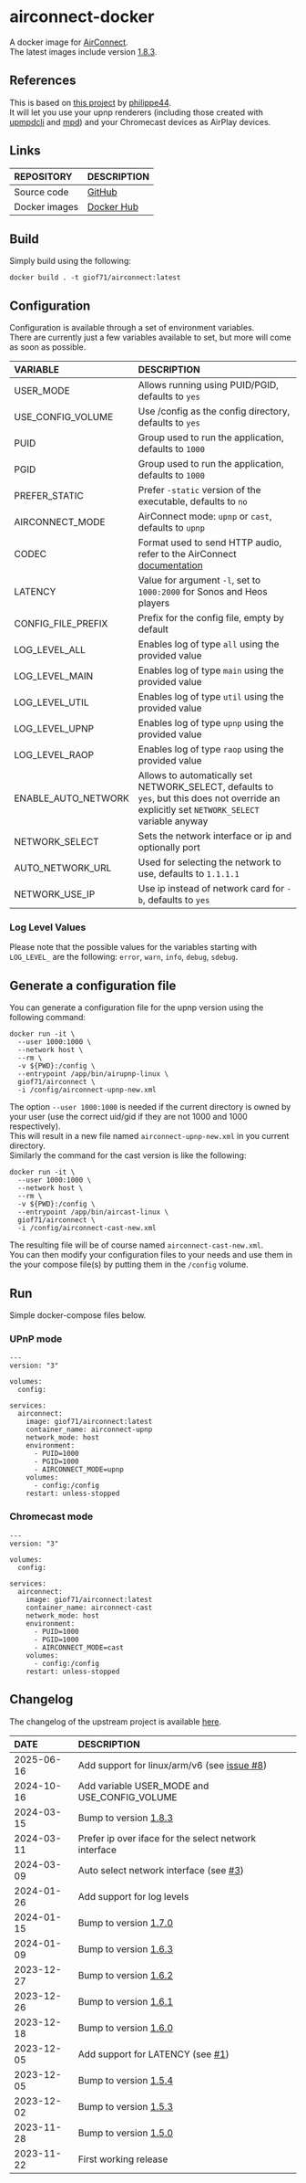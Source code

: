 # airconnect-docker

A docker image for [AirConnect](https://github.com/philippe44/AirConnect).  
The latest images include version [1.8.3](https://github.com/philippe44/AirConnect/releases/tag/1.8.3).  

## References

This is based on [this project](https://github.com/philippe44/AirConnect) by [philippe44](https://github.com/philippe44).  
It will let you use your upnp renderers (including those created with [upmpdcli](https://github.com/GioF71/upmpdcli-docker) and [mpd](https://github.com/giof71/mpd-alsa-docker)) and your Chromecast devices as AirPlay devices.  

## Links

REPOSITORY|DESCRIPTION
:---|:---
Source code|[GitHub](https://github.com/GioF71/airconnect-docker)
Docker images|[Docker Hub](https://hub.docker.com/r/giof71/airconnect)

## Build

Simply build using the following:

```text
docker build . -t giof71/airconnect:latest
```

## Configuration

Configuration is available through a set of environment variables.  
There are currently just a few variables available to set, but more will come as soon as possible.  

VARIABLE|DESCRIPTION
:---|:---
USER_MODE|Allows running using PUID/PGID, defaults to `yes`
USE_CONFIG_VOLUME|Use /config as the config directory, defaults to `yes`
PUID|Group used to run the application, defaults to `1000`
PGID|Group used to run the application, defaults to `1000`
PREFER_STATIC|Prefer `-static` version of the executable, defaults to `no`
AIRCONNECT_MODE|AirConnect mode: `upnp` or `cast`, defaults to `upnp`
CODEC|Format used to send HTTP audio, refer to the AirConnect [documentation](https://github.com/philippe44/AirConnect)
LATENCY|Value for argument `-l`, set to `1000:2000` for Sonos and Heos players
CONFIG_FILE_PREFIX|Prefix for the config file, empty by default
LOG_LEVEL_ALL|Enables log of type `all` using the provided value
LOG_LEVEL_MAIN|Enables log of type `main` using the provided value
LOG_LEVEL_UTIL|Enables log of type `util` using the provided value
LOG_LEVEL_UPNP|Enables log of type `upnp` using the provided value
LOG_LEVEL_RAOP|Enables log of type `raop` using the provided value
ENABLE_AUTO_NETWORK|Allows to automatically set NETWORK_SELECT, defaults to `yes`, but this does not override an explicitly set `NETWORK_SELECT` variable anyway
NETWORK_SELECT|Sets the network interface or ip and optionally port
AUTO_NETWORK_URL|Used for selecting the network to use, defaults to `1.1.1.1`
NETWORK_USE_IP|Use ip instead of network card for `-b`, defaults to `yes`

### Log Level Values

Please note that the possible values for the variables starting with `LOG_LEVEL_` are the following: `error`, `warn`, `info`, `debug`, `sdebug`.

## Generate a configuration file

You can generate a configuration file for the upnp version using the following command:

```text
docker run -it \
  --user 1000:1000 \
  --network host \
  --rm \
  -v ${PWD}:/config \
  --entrypoint /app/bin/airupnp-linux \
  giof71/airconnect \
  -i /config/airconnect-upnp-new.xml
```

The option `--user 1000:1000` is needed if the current directory is owned by your user (use the correct uid/gid if they are not 1000 and 1000 respectively).  
This will result in a new file named `airconnect-upnp-new.xml` in you current directory.  
Similarly the command for the cast version is like the following:

```text
docker run -it \
  --user 1000:1000 \
  --network host \
  --rm \
  -v ${PWD}:/config \
  --entrypoint /app/bin/aircast-linux \
  giof71/airconnect \
  -i /config/airconnect-cast-new.xml
```

The resulting file will be of course named `airconnect-cast-new.xml`.  
You can then modify your configuration files to your needs and use them in the your compose file(s) by putting them in the `/config` volume.

## Run

Simple docker-compose files below.

### UPnP mode

```text
---
version: "3"

volumes:
  config:

services:
  airconnect:
    image: giof71/airconnect:latest
    container_name: airconnect-upnp
    network_mode: host
    environment:
      - PUID=1000
      - PGID=1000
      - AIRCONNECT_MODE=upnp
    volumes:
      - config:/config
    restart: unless-stopped
```

### Chromecast mode

```text
---
version: "3"

volumes:
  config:

services:
  airconnect:
    image: giof71/airconnect:latest
    container_name: airconnect-cast
    network_mode: host
    environment:
      - PUID=1000
      - PGID=1000
      - AIRCONNECT_MODE=cast
    volumes:
      - config:/config
    restart: unless-stopped
```

## Changelog

The changelog of the upstream project is available [here](https://github.com/philippe44/AirConnect/blob/master/CHANGELOG).  

DATE|DESCRIPTION
:---|:---
2025-06-16|Add support for linux/arm/v6 (see [issue #8](https://github.com/GioF71/airconnect-docker/issues/8))
2024-10-16|Add variable USER_MODE and USE_CONFIG_VOLUME
2024-03-15|Bump to version [1.8.3](https://github.com/philippe44/AirConnect/releases/tag/1.8.3)
2024-03-11|Prefer ip over iface for the select network interface
2024-03-09|Auto select network interface (see [#3](https://github.com/GioF71/airconnect-docker/issues/3))
2024-01-26|Add support for log levels
2024-01-15|Bump to version [1.7.0](https://github.com/philippe44/AirConnect/releases/tag/1.7.0)
2024-01-09|Bump to version [1.6.3](https://github.com/philippe44/AirConnect/releases/tag/1.6.3)
2023-12-27|Bump to version [1.6.2](https://github.com/philippe44/AirConnect/releases/tag/1.6.2)
2023-12-26|Bump to version [1.6.1](https://github.com/philippe44/AirConnect/releases/tag/1.6.1)
2023-12-18|Bump to version [1.6.0](https://github.com/philippe44/AirConnect/releases/tag/1.6.0)
2023-12-05|Add support for LATENCY (see [#1](https://github.com/GioF71/airconnect-docker/issues/1))
2023-12-05|Bump to version [1.5.4](https://github.com/philippe44/AirConnect/releases/tag/1.5.4)
2023-12-02|Bump to version [1.5.3](https://github.com/philippe44/AirConnect/releases/tag/1.5.3)
2023-11-28|Bump to version [1.5.0](https://github.com/philippe44/AirConnect/releases/tag/1.5.0)
2023-11-22|First working release
